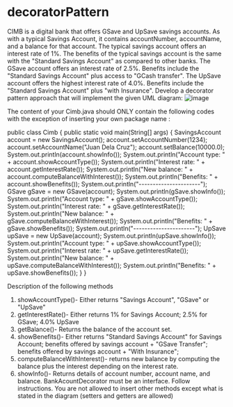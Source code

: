 # decoratorPattern
CIMB is a digital bank that offers GSave and UpSave savings accounts. As with a typical
 Savings Account, it contains accountNumber, accountName, and a balance for that account.
 The typical savings account offers an interest rate of 1%.
 The benefits of the typical savings account is the same with the "Standard Savings Account" as
 compared to other banks.
 The GSave account offers an interest rate of 2.5%.
 Benefits include the "Standard Savings Account" plus access to "GCash transfer".
 The UpSave account offers the highest interest rate of 4.0%.
 Benefits include the "Standard Savings Account" plus "with Insurance".
 Develop a decorator pattern approach that will implement the given UML diagram:
![image](https://github.com/user-attachments/assets/e6c7e9e6-75b6-47c2-9cbc-58e11468d8d9)

 The content of your Cimb.java should ONLY contain the following codes with the exception of
 inserting your own package name :

public class Cimb {
 public static void main(String[] args) {
 SavingsAccount account = new SavingsAccount();
 account.setAccountNumber(1234);
 account.setAccountName("Juan Dela Cruz");
 account.setBalance(10000.0);
 System.out.println(account.showInfo());
 System.out.println("Account type: " + account.showAccountType());
 System.out.println("Interest rate: " + account.getInterestRate());
 System.out.println("New balance: " + account.computeBalanceWithInterest());
 System.out.println("Benefits: " + account.showBenefits());
 System.out.println("----------------------");
 GSave gSave = new GSave(account);
 System.out.println(gSave.showInfo());
 System.out.println("Account type: " + gSave.showAccountType());
 System.out.println("Interest rate: " + gSave.getInterestRate());
 System.out.println("New balance: " + gSave.computeBalanceWithInterest());
 System.out.println("Benefits: " + gSave.showBenefits());
 System.out.println("----------------------");
 UpSave upSave = new UpSave(account);
 System.out.println(upSave.showInfo());
 System.out.println("Account type: " + upSave.showAccountType());
 System.out.println("Interest rate: " + upSave.getInterestRate());
 System.out.println("New balance: " + upSave.computeBalanceWithInterest());
 System.out.println("Benefits: " + upSave.showBenefits());
 }
 }

 Description of the following methods
 1. showAccountType()- Either returns "Savings Account", "GSave" or "UpSave"
 2. getInterestRate()- Either returns 1% for Savings Account; 2.5% for GSave; 4.0%
 UpSave
 3. getBalance()- Returns the balance of the account set.
 4. showBenefits()- Either returns "Standard Savings Account" for Savings Account;
 benefits offered by savings account + "GSave Transfer";
 benefits offered by savings account + "With Insurance";
 5. computeBalanceWithInterest()- returns new balance by computing the balance plus
 the interest depending on the interest rate.
6. showInfo()- Returns details of account number, account name, and balance.
 BankAcountDecorator must be an interface.
 Follow instructions. You are not allowed to insert other methods except what is stated in
 the diagram (setters and getters are allowed)

